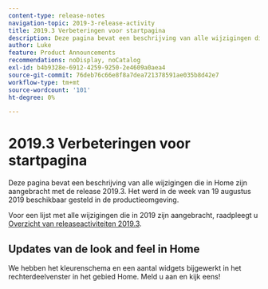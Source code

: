 ```yaml
---
content-type: release-notes
navigation-topic: 2019-3-release-activity
title: 2019.3 Verbeteringen voor startpagina
description: Deze pagina bevat een beschrijving van alle wijzigingen die in Home zijn aangebracht met de release 2019.3. Het werd in de week van 19 augustus 2019 beschikbaar gesteld in de productieomgeving.
author: Luke
feature: Product Announcements
recommendations: noDisplay, noCatalog
exl-id: b4b9328e-6912-4259-9250-2e4609a0aea4
source-git-commit: 76deb76c66e8f8a7dea721378591ae035b8d42e7
workflow-type: tm+mt
source-wordcount: '101'
ht-degree: 0%

---
```


# 2019.3 Verbeteringen voor startpagina

Deze pagina bevat een beschrijving van alle wijzigingen die in Home zijn aangebracht met de release 2019.3. Het werd in de week van 19 augustus 2019 beschikbaar gesteld in de productieomgeving.

Voor een lijst met alle wijzigingen die in 2019 zijn aangebracht, raadpleegt u [Overzicht van releaseactiviteiten 2019.3](../../../../product-announcements/product-releases/quarterly-release-archive/2019.3-release-activity/2019.3-release-activity-overview.md).

## Updates van de look and feel in Home

We hebben het kleurenschema en een aantal widgets bijgewerkt in het rechterdeelvenster in het gebied Home. Meld u aan en kijk eens!
